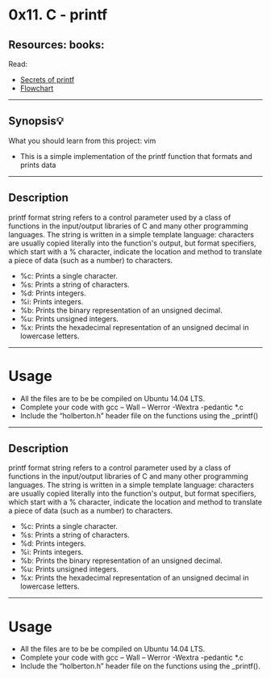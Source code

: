 # 0x11. C - printf

## Resources: books:
Read:
* [Secrets of printf](https://www.cypress.com/file/54761/download)
* [Flowchart](https://intranet.hbtn.io/concepts/130)

- - -
## Synopsis💡
What you should learn from this project:
vim
*  This is a simple implementation of the printf function that formats and prints data

- - -
## Description
printf format string refers to a control parameter used by a class of functions in the input/output libraries of C and many other programming languages. The string is written in a simple template language: characters are usually copied literally into the function's output, but format specifiers, which start with a % character, indicate the location and method to translate a piece of data (such as a number) to characters. 

* %c: Prints a single character.
* %s: Prints a string of characters.
* %d: Prints integers.
* %i: Prints integers.
* %b: Prints the binary representation of an unsigned decimal.
* %u: Prints unsigned integers.
* %x: Prints the hexadecimal representation of an unsigned decimal in lowercase letters.

- - -
# Usage
* All the files are to be be compiled on Ubuntu 14.04 LTS.
* Complete your code with gcc – Wall – Werror -Wextra -pedantic *.c
* Include the “holberton.h” header file on the functions using the _printf()

- - -
## Description
printf format string refers to a control parameter used by a class of functions in the input/output libraries of C and many other programming languages. The string is written in a simple template language: characters are usually copied literally into the function's output, but format specifiers, which start with a % character, indicate the location and method to translate a piece of data (such as a number) to characters. 

* %c: Prints a single character.
* %s: Prints a string of characters.
* %d: Prints integers.
* %i: Prints integers.
* %b: Prints the binary representation of an unsigned decimal.
* %u: Prints unsigned integers.
* %x: Prints the hexadecimal representation of an unsigned decimal in lowercase letters.

- - -
# Usage
* All the files are to be be compiled on Ubuntu 14.04 LTS.
* Complete your code with gcc – Wall – Werror -Wextra -pedantic *.c
* Include the “holberton.h” header file on the functions using the _printf().
